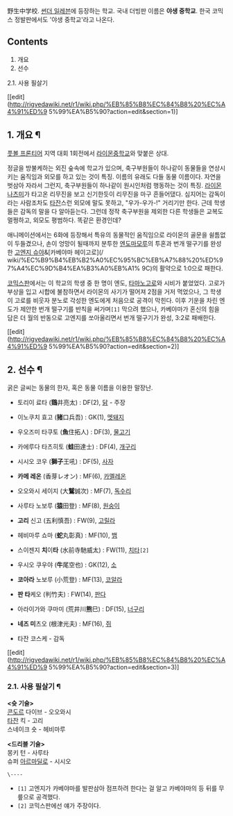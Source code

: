 野生中学校. [썬더 일레븐](%EC%8D%AC%EB%8D%94%20%EC%9D%BC%EB%A0%88%EB%B8%90.md)에 등장하는
학교. 국내 더빙판 이름은 **야생 중학교**. 한국 코믹스 정발판에서도 '야생 중학교'라고 나온다.

## Contents

    

1. 개요 
2. 선수 
    

2.1. 사용 필살기

[[edit](http://rigvedawiki.net/r1/wiki.php/%EB%85%B8%EC%84%B8%20%EC%A4%91%ED%9
5%99%EA%B5%90?action=edit&section=1)]

## 1. 개요 ¶

[풋볼 프론티어](%ED%92%8B%EB%B3%BC%20%ED%94%84%EB%A1%A0%ED%8B%B0%EC%96%B4.md) 지역
대회 1회전에서 [라이몬중학교](%EB%9D%BC%EC%9D%B4%EB%AA%AC%20%EC%A4%91%ED%95%99%EA%B5%90.md)와 맞붙은 상대.

  

정글을 방불케하는 외진 숲속에 학교가 있으며, 축구부원들이 하나같이 동물들을 연상시키는 움직임과 외모를 하고 있는 것이 특징. 이름의 유래도
다들 동물 이름이다. 자연을 벗삼아 자라서 그런지, 축구부원들이 하나같이 원시인처럼 행동하는 것이 특징. [라이몬나츠미](%EB%9D%BC%EC%9D%B4%EB%AA%AC%20%EB%82%98%EC%B8%A0%EB%AF%B8.md)가 타고온
리무진을 보고 신기한듯이 리무진을 마구 흔들어댔다. 심지어는 감독이라는 사람조차도 [타잔](%ED%83%80%EC%9E%94.md)스런
외모에 말도 못하고, "우가-우가-!" 거리기만 한다. 근데 학생들은 감독의 말을 다 알아듣는다. 그런데 정작 축구부원을 제외한 다른
학생들은 교복도 멀쩡하고, 외모도 평범하다. 똑같은 환경인데?

  

애니메이션에서는 6화에 등장해서 특유의 동물적인 움직임으로 라이몬의 골문을 쉴틈없이 두들겼으나, 손이 엉망이 될때까지 분투한 [엔도마모루](%EC%97%94%EB%8F%84%20%EB%A7%88%EB%AA%A8%EB%A3%A8.md)의 투혼과 번개 떨구기를 완성한
[고엔지 슈야](%EA%B3%A0%EC%97%94%EC%A7%80%20%EC%8A%88%EC%95%BC.md)&[카베야마 헤이고로](/
wiki/%EC%B9%B4%EB%B2%A0%EC%95%BC%EB%A7%88%20%ED%97%A4%EC%9D%B4%EA%B3%A0%EB%A1%
9C)의 활약으로 1:0으로 패한다.

  

[코믹스판](%EC%BD%94%EB%AF%B9%EC%8A%A4%ED%8C%90.md)에서는 이 학교의 학생 중 한 명이 엔도, [타마노고로](%ED%83%80%EB%A7%88%EB%85%B8%20%EA%B3%A0%EB%A1%9C.md)와 시비가 붙었었다. 고로가 부상을
입고 시합에 불참하면서 라이몬의 사기가 떨어져 2점을 거저 먹었으나, 그 학생이 고로를 비웃자 분노로 각성한 엔도에게 처음으로 공격이
막힌다. 이후 기운을 차린 엔도가 제안한 번개 떨구기를 반칙을 써가며`[1]` 막으려 했으나, 카베야마가 혼신의 힘을 담은 더 월의 반동으로
고엔지를 쏘아올리면서 번개 떨구기가 완성, 3:2로 패배한다.

  

[[edit](http://rigvedawiki.net/r1/wiki.php/%EB%85%B8%EC%84%B8%20%EC%A4%91%ED%9
5%99%EA%B5%90?action=edit&section=2)]

## 2. 선수 ¶

굵은 글씨는 동물의 한자, 혹은 동물 이름을 이용한 말장난.

  

  * 토리이 료타 (**鶏**井亮太) : DF(2), [닭](%EB%8B%AD.md) \- 주장
  * 이노쿠치 효고 (**猪**口兵吾) : GK(1), [멧돼지](%EB%A9%A7%EB%8F%BC%EC%A7%80.md)
  * 우오즈미 타쿠토 (**魚**住拓人) : DF(3), [물고기](%EB%AC%BC%EA%B3%A0%EA%B8%B0.md)
  * 카에루다 타츠히토 (**蛙**田達士) : DF(4), [개구리](%EA%B0%9C%EA%B5%AC%EB%A6%AC.md)
  * 시시오 코우 (**獅子**王吼) : DF(5), [사자](%EC%82%AC%EC%9E%90.md)
  * **카메 레온** (香芽レオン) : MF(6), [카멜레온](%EC%B9%B4%EB%A9%9C%EB%A0%88%EC%98%A8.md)
  * 오오와시 세이지 (大**鷲**誠次) : MF(7), [독수리](%EB%8F%85%EC%88%98%EB%A6%AC.md)
  * 사루타 노보루 (**猿**田登) : MF(8), [원숭이](%EC%9B%90%EC%88%AD%EC%9D%B4.md)
  * **고리** 신고 (五利慎吾) : FW(9), [고릴라](%EA%B3%A0%EB%A6%B4%EB%9D%BC.md)
  * 헤비마루 쇼마 (**蛇**丸彰真) : MF(10), [뱀](%EB%B1%80.md)
  * 스이젠지 **치**이**타** (水前寺馳威太) : FW(11), [치타](%EC%B9%98%ED%83%80.md)`[2]`
  * 우시오 쿠우야 (**牛**尾空也) : GK(12), [소](%EC%86%8C.md)
  * **코아라** 노보루 (小荒登) : MF(13), [코알라](%EC%BD%94%EC%95%8C%EB%9D%BC.md)
  * **판 타**케오 (判竹夫) : FW(14), [판다](%ED%8C%90%EB%8B%A4.md)
  * 아라이가와 쿠마미 (荒井川**熊**巳) : DF(15), [너구리](%EB%84%88%EA%B5%AC%EB%A6%AC.md)
  * **네즈 미**츠오 (根津光夫) : MF(16), [쥐](%EC%A5%90.md)  

  * 타잔 코스케 - 감독  

[[edit](http://rigvedawiki.net/r1/wiki.php/%EB%85%B8%EC%84%B8%20%EC%A4%91%ED%9
5%99%EA%B5%90?action=edit&section=3)]

### 2.1. 사용 필살기 ¶

**<슛 기술>**  
[콘도르](%EC%BD%98%EB%8F%84%EB%A5%B4.md) 다이브 - 오오와시  
[타잔](%ED%83%80%EC%9E%94.md) 킥 - 고리  
스네이크 숏 - 헤비마루

  

**<드리블 기술>**  
몽키 턴 - 사루타  
슈퍼 [아르마딜로](%EC%95%84%EB%A5%B4%EB%A7%88%EB%94%9C%EB%A1%9C.md) \- 시시오

  

`\----`

  * `[1]` 고엔지가 카베야마를 발판삼아 점프하려 한다는 걸 알고 카베야마의 등 뒤를 무릎으로 공격했다.
  * `[2]` 코믹스판에선 얘가 주장이다.

